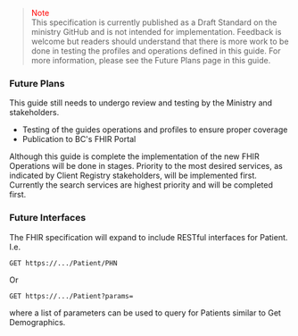 ><span style="color:red">Note</span><br>This specification is currently published as a Draft Standard on the ministry GitHub and is not intended for implementation. Feedback is welcome but readers should understand that there is more work to be done in testing the profiles and operations defined in this guide. For more information, please see the Future Plans page in this guide.

### Future Plans

This guide still needs to undergo review and testing by the Ministry and stakeholders.

* Testing of the guides operations and profiles to ensure proper coverage
* Publication to BC's FHIR Portal

Although this guide is complete the implementation of the new FHIR Operations will be done in stages.  Priority to the most desired services, as indicated by Client Registry stakeholders, will be implemented first.  Currently the search services are highest priority and will be completed first.

### Future Interfaces

The FHIR specification will expand to include RESTful interfaces for Patient.  I.e.

	GET https://.../Patient/PHN

Or

	GET https://.../Patient?params=

where a list of parameters can be used to query for Patients similar to Get Demographics.
